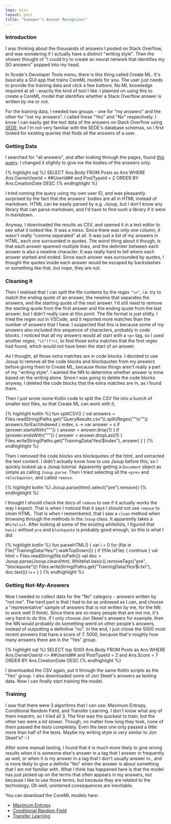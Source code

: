 ```yaml
---
tags: misc
layout: post
title: "Sweeper's Answer Recogniser"
---
```


### Introduction

I was thinking about the thousands of answers I posted on Stack Overflow, and was wondering if I actually have a distinct "writing style". Then the shower thought of "I could try to create an neural network that identifies my SO answers" popped into my head.

In Xcode's Developer Tools menu, there is this thing called Create ML. It's basically a GUI app that trains CoreML models for you. The user just needs to provide the training data and click a few buttons. No ML knowledge required at all - exactly the kind of tool I like. I planned on using this to create a CoreML model that identifies whether a Stack Overflow answer is written by me or not.

For the training data, I needed two groups - one for "my answers" and the other for "not my answers". I called these "Yes" and "No" respectively. I know I can easily get the text data of the answers on Stack Overflow using [SEDE](https://data.stackexchange.com), but I'm not very familiar with the SEDE's database schemas, so I first looked for existing queries that finds all the answers of a user.

### Getting Data

I searched for "all answers", and after looking through the pages, found [this query](https://data.stackexchange.com/stackoverflow/query/1259936/find-all-answers-from-specified-userid). I changed it slightly to give me the bodies of the answers only:

{% highlight sql %}
SELECT 
    Ans.Body
FROM Posts as Ans
WHERE Ans.OwnerUserId = ##UserId## and PostTypeId = 2
ORDER BY Ans.CreationDate DESC
{% endhighlight %}

I tried running the query using my own user ID, and was pleasantly surprised by the fact that the answers' bodies are all in HTML instead of markdown. HTML can be easily parsed by e.g. Jsoup, but I don't know any library that can parse markdown, and I'd have to find such a library if it were in markdown.

Anyway, I downloaded the results as CSV, and opened it in a text editor to see what it looked like. It was a mess. Since there was only one column, it wasn't really "comma separated" at all. It was just a list of my answers in HTML, each one surrounded in quotes. The worst thing about it though, is that each answer spanned multiple lines, and the delimiter between each answer is also a newline character. It was really hard to tell where each answer started and ended. Since each answer was surrounded by quotes, I thought the quotes inside each answer would be escaped by backslashes or something like that, but nope, they are not.

### Cleaning It

Then I realised that I can split the file contents by the regex `"\n"`, i.e. try to match the ending quote of an answer, the newline that separates the answers, and the starting quote of the next answer. I'd still need to remove the starting quote from the first answer and the ending quote from the last answer, but I didn't really care at this point. The file format is just shitty. I tried the regex out in VSCode, and it reported more matches than the number of answers that I have. I suspected that this is because some of my answers also included this sequence of characters, probably in code blocks. I noticed that all my answers would all start with a `<p>` tag, so I used another regex, `"\n"(?!<)`, to find those extra matches that the first regex had found, which would not have been the start of an answer. 

As I thought, all those extra matches are in code blocks. I decided to use Jsoup to remove all the code blocks and blockquotes from my answers before giving them to Create ML, because those things aren't really a part of my "writing style". I wanted the NN to determine whether answer is mine based on the writing alone. Since I was going to delete the code blocks anyway, I deleted the code blocks that the extra matches are in, as I found them.

Then I just wrote some Kotlin code to split the CSV file into a bunch of smaller text files, so that Create ML can work with it, 

{% highlight kotlin %}
fun splitCSV() {
    val answers = Files.readString(Paths.get("QueryResults.csv")).split(Regex("\"\\n\""))
    answers.forEachIndexed { index, s ->
        var answer = s
        if (answer.startsWith("\"")) {
            answer = answer.drop(1)
        }
        if (answer.endsWith("\"")) {
            answer = answer.dropLast(1)
        }
        Files.writeString(Paths.get("TrainingData/Yes/$index"), answer)
    }
}
{% endhighlight %}

Then I removed the code blocks ans blockquotes of the html, and extracted the text content. I didn't actually know how to use Jsoup before this, so I quickly looked up a Jsoup tutorial. Apparently getting a `Document` object as simple as calling `Jsoup.parse`. Then I tried selecting all the `<pre>` and `<blockquote>`, and called `remove`. 

{% highlight kotlin %}
Jsoup.parse(html).select("pre").remove()
{% endhighlight %}

I thought I should check the docs of `remove` to see if it actually works the way I expect. That is when I noticed that it says I should not use `remove` to _clean_ HTML. That is when I remembered, that I saw a `clean` method when browsing through the methods in the `Jsoup` class. It apparently takes a `Whitelist`. After looking at some of the existing whitelists, I figured that `basic` without `pre` and `blockquote` is probably good enough, so this is what I did:

{% highlight kotlin %}
fun parseHTML() {
    var i = 0
    for (file in File("TrainingData/Yes/").walkTopDown()) {
        if (!file.isFile) {
            continue
        }
        val html = Files.readString(file.toPath())
        val doc = Jsoup.parse(Jsoup.clean(html, Whitelist.basic().removeTags("pre", "blockquote")))
        Files.writeString(Paths.get("TrainingData/Yes/$i.txt"), doc.text())
        i++
    }
}
{% endhighlight %}

### Getting Not-My-Answers

Now I needed to collect data for the "No" category - answers written by "not me". The hard part is that I had to be as unbiased as I can, and choose a "representative" sample of answers that is not written by me, for the NN to work well (I think). Since there are so many people that are not me, it's very hard to do this. If I only choose Jon Skeet's answers for example, then the NN would probably do something weird on other people's answers, instead of outputting a definitive "no". In the end, I just chose the 5000 most recent answers that have a score of 7. 5000, because that's roughly how many answers there are in the "Yes" group.

{% highlight sql %}
SELECT top 5000
    Ans.Body
FROM Posts as Ans
WHERE Ans.OwnerUserId <> ##UserId## and PostTypeId = 2 and Ans.Score = 7
ORDER BY Ans.CreationDate DESC
{% endhighlight %}

I downloaded the CSV again, put it through the same Kotlin scripts as the "Yes" group. I also downloaded some of Jon Skeet's answers as testing data. Now I can finally start training the model. 

### Training

I saw that there were 3 algorthms that I can use: Maximum Entropy, Conditional Random Field, and Transfer Learning. I don't know what any of them meantm, so I tried all 3. The first was the quickest to train, but the other two were a _lot_ slower. Though, no matter how long they took, none of them passed the tests completely. Even the best one only passed a little more than half of the tests. Maybe my writing style is very similar to Jon Skeet's? :-)

After some manual testing, I found that it is much more likely to give wrong results when it is someone else's answer in a tag that I answer in frequently as well, or when it is my answer in a tag that I don't usually answer in., and is more likely to give a definite "No" when the answer is about something that I am not familiar with. What I think has happened here is that the model has just picked up on the terms that often appears in my answers, not because I like to use those terms, but because they are related to the technology. Oh well, unintened consequences are inevitable.

You can download the CoreML models here:

- [Maximum Entropy](/assets/2021-07-29/SweepersAnswerRecogniser1.mlmodel) 
- [Conditional Random Field](/assets/2021-07-29/SweepersAnswerRecogniser2.mlmodel)
- [Transfer Learning](/assets/2021-07-29/SweepersAnswerRecogniser3.mlmodel)